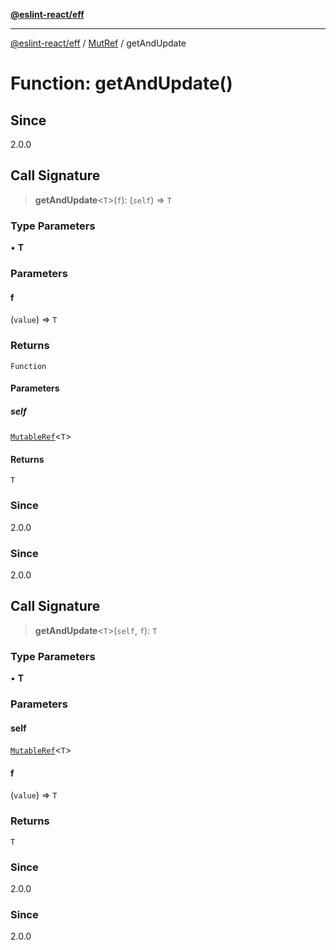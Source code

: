 [**@eslint-react/eff**](../../../README.md)

***

[@eslint-react/eff](../../../README.md) / [MutRef](../README.md) / getAndUpdate

# Function: getAndUpdate()

## Since

2.0.0

## Call Signature

> **getAndUpdate**\<`T`\>(`f`): (`self`) => `T`

### Type Parameters

• **T**

### Parameters

#### f

(`value`) => `T`

### Returns

`Function`

#### Parameters

##### self

[`MutableRef`](../interfaces/MutableRef.md)\<`T`\>

#### Returns

`T`

### Since

2.0.0

### Since

2.0.0

## Call Signature

> **getAndUpdate**\<`T`\>(`self`, `f`): `T`

### Type Parameters

• **T**

### Parameters

#### self

[`MutableRef`](../interfaces/MutableRef.md)\<`T`\>

#### f

(`value`) => `T`

### Returns

`T`

### Since

2.0.0

### Since

2.0.0
